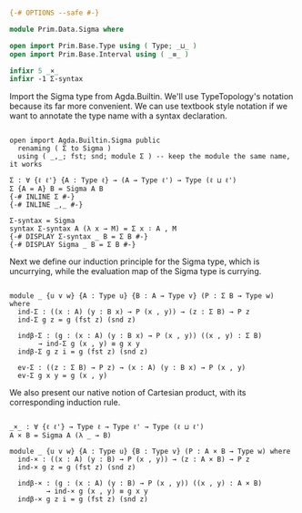 ```agda

{-# OPTIONS --safe #-}

module Prim.Data.Sigma where

open import Prim.Base.Type using ( Type; _⊔_ )
open import Prim.Base.Interval using ( _≡_ )

infixr 5 _×_
infixr -1 Σ-syntax 

```

Import the Sigma type from Agda.Builtin. We'll use TypeTopology's
notation because its far more convenient. We can use textbook style
notation if we want to annotate the type name with a syntax
declaration.

```

open import Agda.Builtin.Sigma public
  renaming ( Σ to Sigma )
  using ( _,_; fst; snd; module Σ ) -- keep the module the same name, it works

Σ : ∀ {ℓ ℓ'} {A : Type ℓ} → (A → Type ℓ') → Type (ℓ ⊔ ℓ')
Σ {A = A} B = Sigma A B
{-# INLINE Σ #-}
{-# INLINE _,_ #-}

Σ-syntax = Sigma
syntax Σ-syntax A (λ x → M) = Σ x ∶ A , M
{-# DISPLAY Σ-syntax _ B = Σ B #-}
{-# DISPLAY Sigma _ B = Σ B #-}

```

Next we define our induction principle for the Sigma type, which is
uncurrying, while the evaluation map of the Sigma type is currying.

```

module _ {u v w} {A : Type u} {B : A → Type v} (P : Σ B → Type w) where
  ind-Σ : ((x : A) (y : B x) → P (x , y)) → (z : Σ B) → P z
  ind-Σ g z = g (fst z) (snd z)

  indβ-Σ : (g : (x : A) (y : B x) → P (x , y)) ((x , y) : Σ B)
       → ind-Σ g (x , y) ≡ g x y  
  indβ-Σ g z i = g (fst z) (snd z)

  ev-Σ : ((z : Σ B) → P z) → (x : A) (y : B x) → P (x , y)
  ev-Σ g x y = g (x , y)

```

We also present our native notion of Cartesian product, with its
corresponding induction rule.

```

_×_ : ∀ {ℓ ℓ'} → Type ℓ → Type ℓ' → Type (ℓ ⊔ ℓ')
A × B = Sigma A (λ _ → B)

module _ {u v w} {A : Type u} {B : Type v} (P : A × B → Type w) where
  ind-× : ((x : A) (y : B) → P (x , y)) → (z : A × B) → P z
  ind-× g z = g (fst z) (snd z)

  indβ-× : (g : (x : A) (y : B) → P (x , y)) ((x , y) : A × B)
         → ind-× g (x , y) ≡ g x y
  indβ-× g z i = g (fst z) (snd z)

